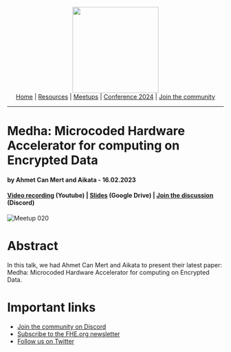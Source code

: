 <!-- Main header navigation -->
<p align="center">
  <img width="200" src="https://user-images.githubusercontent.com/5758427/180978488-db825482-5a58-4c7c-9589-c494a6f0be04.png"><br/>
  <a href="https://fhe-org.github.io">Home</a> | <a href="https://fhe-org.github.io/resources">Resources</a> | <a href="https://fhe-org.github.io/meetups/">Meetups</a> | <a href="https://fhe-org.github.io/conferences/conference-2024/">Conference 2024</a> | <a href="https://fhe-org.github.io/community">Join the community</a>
</p>
<hr/>
<!-- /Main header navigation -->

# Medha: Microcoded Hardware Accelerator for computing on Encrypted Data 
#### by Ahmet Can Mert and Aikata - 16.02.2023
#### <a href="https://www.youtube.com/watch?v=nVEBt5efG20">Video recording</a> (Youtube) | <a href="https://drive.google.com/file/d/1zy_MkpqoWW3R_lwFBQKMOK_HEoH4G-Ug/view?usp=sharing">Slides</a> (Google Drive) | <a href="https://discord.fhe.org">Join the discussion</a> (Discord)

![Meetup 020](https://github.com/FHE-org/fhe-org.github.io/assets/37557436/6bbc4383-1734-490e-81ef-a01b3e037f5c)

# Abstract

In this talk, we had Ahmet Can Mert and Aikata to present their latest paper: Medha: Microcoded Hardware Accelerator for computing on Encrypted Data.

# Important links
- <a href="https://discord.fhe.org">Join the community on Discord</a>
- <a href="https://fheorg.substack.com">Subscribe to the FHE.org newsletter</a>
- <a href="https://twitter.com/fhe_org">Follow us on Twitter</a>
